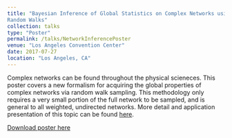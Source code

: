 ```yaml
---
title: "Bayesian Inference of Global Statistics on Complex Networks using
Random Walks"
collection: talks
type: "Poster"
permalink: /talks/NetworkInferencePoster
venue: "Los Angeles Convention Center"
date: 2017-07-27
location: "Los Angeles, CA"
---
```


Complex networks can be found throughout the physical scieneces. This poster covers a new formalism for acquiring the 
global properties of complex networks via random walk sampling. This methodology only requires a very small portion 
of the full network to be sampled, and is general to all weighted, undirected networks. More detail and application presentation
of this topic can be found [here](http://willowbk.github.io/files/RapidBayesianInferenceofGlobalNetworkStatisticsUsingRandomWalks.pdf).

[Download poster here](http://willowbk.github.io/files/NetworkStatisticsPoster.pdf)
